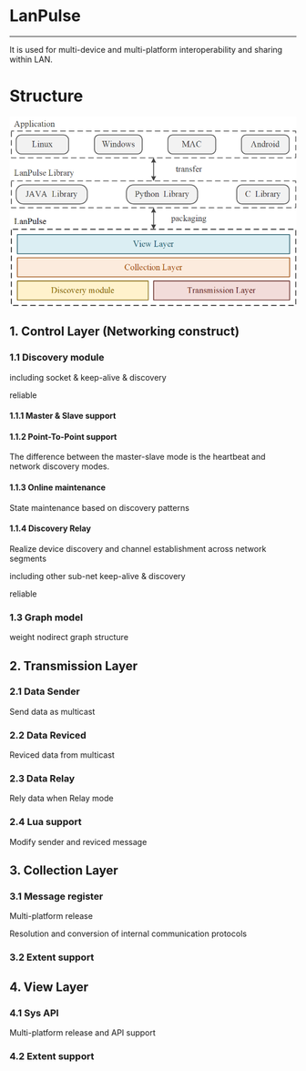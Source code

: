 # LanPulse

---

It is used for multi-device and multi-platform interoperability and sharing within LAN.

# Structure

![structure](./doc/LanPulse_Structure.png)

## 1. Control Layer (Networking construct)

### 1.1 Discovery module

including socket & keep-alive & discovery

reliable

#### 1.1.1 Master & Slave support

#### 1.1.2 Point-To-Point support

The difference between the master-slave mode is the heartbeat and network discovery modes.

#### 1.1.3 Online maintenance

State maintenance based on discovery patterns

#### 1.1.4 Discovery Relay

Realize device discovery and channel establishment across network segments

including other sub-net keep-alive & discovery

reliable

### 1.3 Graph model

weight nodirect graph structure

## 2. Transmission Layer

### 2.1 Data Sender

Send data as multicast

### 2.2 Data Reviced

Reviced data from multicast

### 2.3 Data Relay

Rely data when Relay mode

### 2.4 Lua support

Modify sender and reviced message

## 3. Collection Layer

### 3.1 Message register

Multi-platform release

Resolution and conversion of internal communication protocols

### 3.2 Extent support


## 4. View Layer

### 4.1 Sys API

Multi-platform release and API support

### 4.2 Extent support


